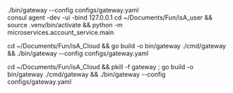 ./bin/gateway --config configs/gateway.yaml  
consul agent -dev -ui -bind 127.0.0.1
cd ~/Documents/Fun/isA_user && source .venv/bin/activate && python -m microservices.account_service.main


cd ~/Documents/Fun/isA_Cloud && go build -o bin/gateway ./cmd/gateway && ./bin/gateway --config configs/gateway.yaml

cd ~/Documents/Fun/isA_Cloud && pkill -f gateway ; go build -o bin/gateway ./cmd/gateway && ./bin/gateway --config configs/gateway.yaml